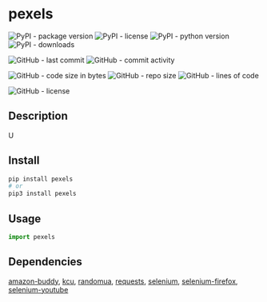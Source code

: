 # pexels

![PyPI - package version](https://img.shields.io/pypi/v/pexels?logo=pypi&style=flat-square)
![PyPI - license](https://img.shields.io/pypi/l/pexels?label=package%20license&style=flat-square)
![PyPI - python version](https://img.shields.io/pypi/pyversions/pexels?logo=pypi&style=flat-square)
![PyPI - downloads](https://img.shields.io/pypi/dm/pexels?logo=pypi&style=flat-square)

![GitHub - last commit](https://img.shields.io/github/last-commit/Zselter07/py_pexels?style=flat-square)
![GitHub - commit activity](https://img.shields.io/github/commit-activity/m/Zselter07/py_pexels?style=flat-square)

![GitHub - code size in bytes](https://img.shields.io/github/languages/code-size/Zselter07/py_pexels?style=flat-square)
![GitHub - repo size](https://img.shields.io/github/repo-size/Zselter07/py_pexels?style=flat-square)
![GitHub - lines of code](https://img.shields.io/tokei/lines/github/Zselter07/py_pexels?style=flat-square)

![GitHub - license](https://img.shields.io/github/license/Zselter07/py_pexels?label=repo%20license&style=flat-square)

## Description

U

## Install

~~~~bash
pip install pexels
# or
pip3 install pexels
~~~~

## Usage

~~~~python
import pexels
~~~~

## Dependencies

[amazon-buddy](https://pypi.org/project/amazon-buddy), [kcu](https://pypi.org/project/kcu), [randomua](https://pypi.org/project/randomua), [requests](https://pypi.org/project/requests), [selenium](https://pypi.org/project/selenium), [selenium-firefox](https://pypi.org/project/selenium-firefox), [selenium-youtube](https://pypi.org/project/selenium-youtube)